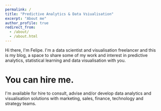 ```yaml
---
permalink: /
title: "Predictive Analytics & Data Vsiualisation"
excerpt: "About me"
author_profile: true
redirect_from: 
  - /about/
  - /about.html
---
```


Hi there, I'm Felipe. I'm a data scientist and visualisation freelancer and this is my blog, a space to share some of my work and interest in predictive analytics, statistical learning and data visualisation with you. 

You can hire me.
======

I'm available for hire to consult, advise and/or develop data analytics and visualisation solutions with marketing, sales, finance, technology and strategy teams.